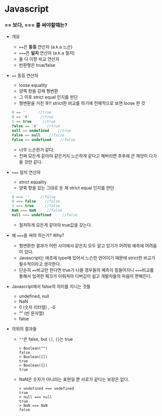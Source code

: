 # Javascript

### == 보다, === 를 써야할때는?

- 개요
    - `==`은 **동등** 연산자 (a.k.a 느슨)
    - `===`은 **일치** 연산자 (a.k.a 철저)
    - 둘 다 이항 비교 연산자
    - 반환형은 true/false
    
- `==` 동등 연산자
    - loose equality
    - 양쪽 항을 강제 형변환
    - 그 이후 strict equal 인지를 판단 
    - 형변환을 거친 후!! strict한 비교를 하기에 전체적으로 보면 loose 한 것
    ```javascript
    0 == ''     //true
    0 == '0'     //true
    1 == true     //true
    false == '0'    //true
    null == undefined    //true
    false == null    //false
    false == undefined    //false
    ```
    - 너무 느슨한거 같다.
    - 진짜 모든게 같아야 같은거지 느슨하게 같다고 해버리면 추후에 큰 재앙이 다가 올 것만 같다.
    
- `===` 일치 연산자
    - strict equality
    - 양쪽 항을 있는 그대로 둔 채 strict equal 인지를 판단
    ```javascript
    0 === ''     //false
    0 === false    //false
    1 === true     //false
    NaN === NaN     //false
    null === undefined     //false
    ```
    - 철저하게 모든게 같아야 true값을 갖는다.
    
- 왜 `===`을 써야 하는가? Why?
    - 형변환한 결과가 어떤 사이에서 같은지 모두 알고 있기가 어려워 예측에 어려움이 있다.
    - Javascript는 애초에 type에 있어서 느슨한 언어이기 때문에 strict한 비교가 필수적이라고 생각한다.
    - 단순히 `==`비교만 한다면 true가 나올 경우들의 예측이 힘들어지니 `===`비교를 통해서 엄격한 체크가 이뤄져야 디버깅이 쉽고 개발자들의 마음이 편해진다. 
    
- Javascript에서 false의 의미를 지니는 것들
    - undefined, null
    - NaN
    - 0 (숫자 리터럴) , -0
    - “” (빈 문자열)
    - false

- 의외의 결과들
    - `""`은 false, but `[]`, `{}`는 true
        ```
        > Boolean("")
        false
        > Boolean([])
        true
        > Boolean({})
        true
        ```
    - NaN은 숫자가 아니라는 표현일 뿐 서로가 같다는 보장은 없다.
        ```
        > undefined === undefined
        true
        > null === null
        true
        > NaN === NaN
        false
        ```
